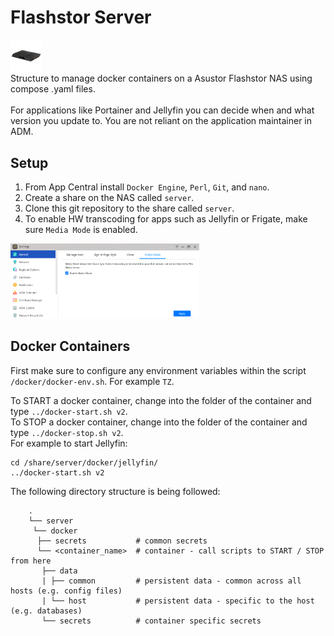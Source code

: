 # Flashstor Server
<img src="./images/flashstor.png" width="10%" height="10%"> <br />
Structure to manage docker containers on a Asustor Flashstor NAS using compose .yaml files. <br /> <br />
For applications like Portainer and Jellyfin you can decide when and what version you update to.  You are not reliant on the application maintainer in ADM. <br />

## Setup
1. From App Central install `Docker Engine`, `Perl`, `Git`, and `nano`.
2. Create a share on the NAS called `server`.
3. Clone this git repository to the share called `server`.
4. To enable HW transcoding for apps such as Jellyfin or Frigate, make sure `Media Mode` is enabled. <br />
<img src="./images/mediamode.png" width="60%" height="60%">

## Docker Containers
First make sure to configure any environment variables within the script `/docker/docker-env.sh`.  For example `TZ`. <br />

To START a docker container, change into the folder of the container and type `../docker-start.sh v2`. <br />
To STOP a docker container, change into the folder of the container and type `../docker-stop.sh v2`. <br />
For example to start Jellyfin: <br />
```
cd /share/server/docker/jellyfin/
../docker-start.sh v2
```

The following directory structure is being followed: <br />
```
    .
    └── server
     └── docker
      ├── secrets           # common secrets             
      └── <container_name>  # container - call scripts to START / STOP from here
       ├── data             
       | ├── common         # persistent data - common across all hosts (e.g. config files)
       | └── host           # persistent data - specific to the host (e.g. databases)
       └── secrets          # container specific secrets
```
